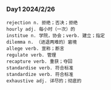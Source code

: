 ### Day1 2024/2/26
	rejection n. 拒绝；否决；拒绝
	hourly adj. 每小时（一次）的
	institue n. 学院，协会；verb. 建立；指定
	dilemma n. （进退两难的）窘境
	allege verb. 宣称；断言
	regulate verb. 管理
	recapture verb. 重获；夺回
	standardise verb. 符合标准
	standardize verb. 符合标准
	exhaustive adj. 详尽的；彻底的
